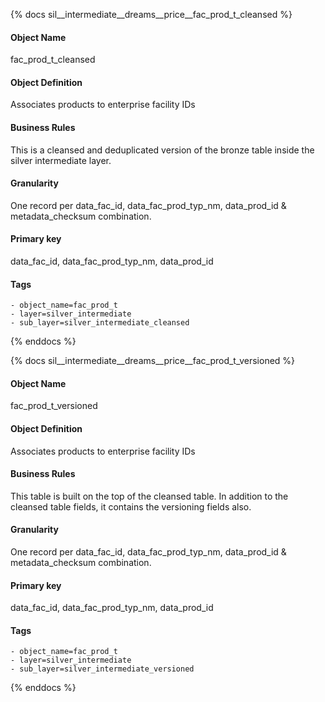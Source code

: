 {% docs sil__intermediate__dreams__price__fac_prod_t_cleansed %}

#### Object Name
fac_prod_t_cleansed

#### Object Definition
Associates products to enterprise facility IDs

#### Business Rules
This is a cleansed and deduplicated version of the bronze table inside the silver intermediate layer.

#### Granularity
One record per data_fac_id, data_fac_prod_typ_nm, data_prod_id & metadata_checksum combination.

#### Primary key
data_fac_id, data_fac_prod_typ_nm, data_prod_id

#### Tags
    - object_name=fac_prod_t
    - layer=silver_intermediate
    - sub_layer=silver_intermediate_cleansed

{% enddocs %}

{% docs sil__intermediate__dreams__price__fac_prod_t_versioned %}

#### Object Name
fac_prod_t_versioned

#### Object Definition
Associates products to enterprise facility IDs

#### Business Rules
This table is built on the top of the cleansed table. In addition to the cleansed table fields, it contains the versioning fields also.

#### Granularity
One record per data_fac_id, data_fac_prod_typ_nm, data_prod_id & metadata_checksum combination.

#### Primary key
data_fac_id, data_fac_prod_typ_nm, data_prod_id

#### Tags
    - object_name=fac_prod_t
    - layer=silver_intermediate
    - sub_layer=silver_intermediate_versioned

{% enddocs %}